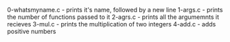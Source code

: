 0-whatsmyname.c - prints it's name, followed by a new line
1-args.c - prints the number of functions passed to it
2-agrs.c - prints all the argumemnts it recieves
3-mul.c - prints the multiplication of two integers
4-add.c - adds positive numbers

